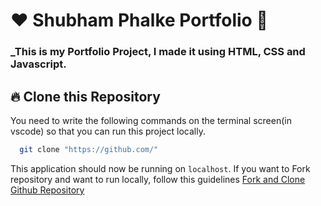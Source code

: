 # ❤️ Shubham Phalke Portfolio 🙏
### _This is my Portfolio Project, I made it using HTML, CSS and Javascript.


## 🔥 Clone this Repository
You need to write the following commands on the terminal screen(in vscode) so that you can run this project locally.

```bash
  git clone "https://github.com/"
```

This application should now be running on `localhost`. If you want to Fork repository and want to run locally, follow this guidelines [Fork and Clone Github Repository](https://docs.github.com/en/get-started/quickstart/fork-a-repo)

